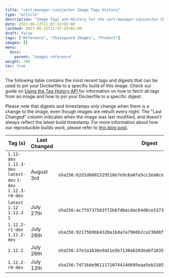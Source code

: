 ```yaml
---
title: "cert-manager-cainjector Image Tags History"
type: "article"
description: "Image Tags and History for the cert-manager-cainjector Chainguard Image"
date: 2023-06-22T11:07:52+02:00
lastmod: 2023-06-22T11:07:52+02:00
draft: false
tags: ["Reference", "Chainguard Images", "Product"]
images: []
menu:
  docs:
    parent: "images-reference"
weight: 700
toc: true
---
```


The following table contains the most recent tags and digests that can be used to pin your Dockerfile to a specific build of this image. Check our guide on [Using the Tag History API](/chainguard/chainguard-images/using-the-tag-history-api/) for information on how to fetch all tags from an image and how to pin your Dockerfile to a specific digest.

Please note that digests and timestamps only change when there is a change to the image, even though images are rebuilt every night. The "Last Changed" column indicates when the image was last modified, and doesn't always reflect the latest build timestamp. For more information about how our reproducible builds work, please refer to [this blog post](https://www.chainguard.dev/unchained/reproducing-chainguards-reproducible-image-builds).

| Tag (s)                                                       | Last Changed | Digest                                                                    |
|---------------------------------------------------------------|--------------|---------------------------------------------------------------------------|
|  `1.12-dev` `1.12.3-dev` `latest-dev` `1-dev` `1.12.3-r0-dev` | August 3rd   | `sha256:62d1d6601529518e7e9c6a07a5cc2ea0ce0a2ad6a4e6728d370e77a7be8e4887` |
|  `latest` `1.12` `1.12.3` `1`                                 | July 27th    | `sha256:ac7f9737583f72b6fdbacdac64d0ce53737111c2f8ad1eef5777d28d406303b5` |
|  `1.12.2-r1-dev` `1.12.2-dev`                                 | July 26th    | `sha256:92175b9bb4328a1bda7a7960b2ca23b08f82d92d0e82f153183a903ada76aba7` |
|  `1.12.2`                                                     | July 26th    | `sha256:37e1a1636e9a51e5b7130a6203eabf283552606b3247b235ab27058a6e506672` |
|  `1.12.2-r0-dev`                                              | July 12th    | `sha256:74716de9611171074414d695eaa5eb31050120648f0760badbcb3552b2442de5` |
